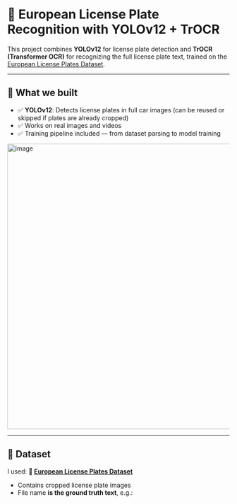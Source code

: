 # 🚗 European License Plate Recognition with YOLOv12 + TrOCR

This project combines **YOLOv12** for license plate detection and **TrOCR (Transformer OCR)** for recognizing the full license plate text, trained on the [European License Plates Dataset](https://www.kaggle.com/datasets/abdelhamidzakaria/european-license-plates-dataset).

---

## 📌 What we built

- ✅ **YOLOv12**: Detects license plates in full car images (can be reused or skipped if plates are already cropped)
- ✅ Works on real images and videos
- ✅ Training pipeline included — from dataset parsing to model training


<img width="646" alt="image" src="https://github.com/user-attachments/assets/06be660f-8a66-4cb0-a9bd-e4e12a7f4b38" />

---

## 📁 Dataset

I used:
**🔗 [European License Plates Dataset](https://www.kaggle.com/datasets/andrewmvd/car-plate-detection/data)**

- Contains cropped license plate images
- File name **is the ground truth text**, e.g.:
